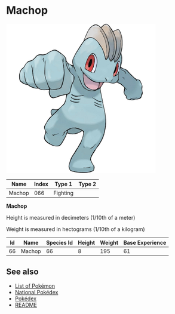 # Machop


![Machop](images/066.png)

| **Name** | **Index** | **Type 1** | **Type 2** |
|----|----|----|----|
| Machop | 066 | Fighting  |  |

**Machop** 


Height is measured in decimeters (1/10th of a meter)

Weight is measured in hectograms (1/10th of a kilogram)

| **Id** | **Name** | **Species Id** | **Height** | **Weight** | **Base Experience** |
|--------|----------|----------------|------------|------------|---------------------|
| 66 | Machop | 66 | 8 | 195 | 61 |


## See also

- [List of Pokémon](../pokemon.md)
- [National Pokédex](../national_pokedex.md)
- [Pokédex](../pokedex.md)
- [README](../README.md)
